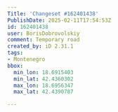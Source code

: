 ```yaml
---
Title: 'Changeset #162401438'
PublishDate: 2025-02-11T17:54:53Z
id: 162401438
user: BorisDobrovolskiy
comment: Temporary road
created_by: iD 2.31.1
tags:
- Montenegro
bbox:
  min_lon: 18.6915403
  min_lat: 42.4360302
  max_lon: 18.6956347
  max_lat: 42.4390787

---
```

